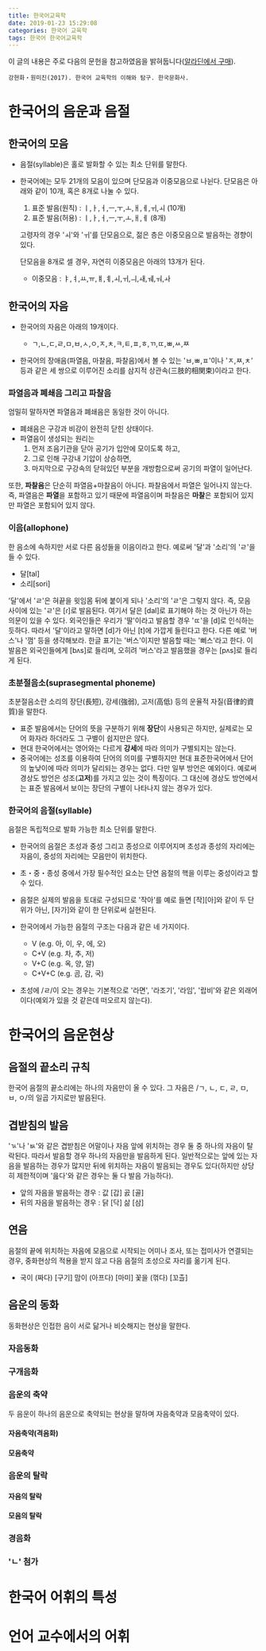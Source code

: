 ```yaml
---
title: 한국어교육학
date: 2019-01-23 15:29:08
categories: 한국어 교육학
tags: 한국어 한국어교육학
---
```


이 글의 내용은 주로 다음의 문헌을 참고하였음을 밝혀둡니다(<a href="https://www.aladin.co.kr/shop/wproduct.aspx?ItemId=119809287" target="_blank">알라딘에서 구매</a>).
```
강현화・원미진(2017). 한국어 교육학의 이해와 탐구. 한국문화사.
``` 


# 한국어의 음운과 음절
## 한국어의 모음
- 음절(syllable)은 홀로 발화할 수 있는 최소 단위를 말한다.
- 한국어에는 모두 21개의 모음이 있으며 단모음과 이중모음으로 나뉜다. 단모음은 아래와 같이 10개, 혹은 8개로 나눌 수 있다.
  1. 표준 발음(원칙) : ㅣ,ㅏ,ㅓ,ㅡ,ㅜ,ㅗ,ㅐ,ㅔ,ㅟ,ㅚ (10개)
  2. 표준 발음(허용) : ㅣ,ㅏ,ㅓ,ㅡ,ㅜ,ㅗ,ㅐ,ㅔ (8개)
  
  고령자의 경우 'ㅚ'와 'ㅟ'를 단모음으로, 젊은 층은 이중모음으로 발음하는 경향이 있다.
  
  단모음을 8개로 셀 경우, 자연히 이중모음은 아래의 13개가 된다.
  - 이중모음 : ㅑ,ㅕ,ㅛ,ㅠ,ㅒ,ㅖ,ㅚ,ㅟ,ㅢ,ㅙ,ㅞ,ㅝ,ㅘ

## 한국어의 자음
- 한국어의 자음은 아래의 19개이다.
  - ㄱ,ㄴ,ㄷ,ㄹ,ㅁ,ㅂ,ㅅ,ㅇ,ㅈ,ㅊ,ㅋ,ㅌ,ㅍ,ㅎ,ㄲ,ㄸ,ㅃ,ㅆ,ㅉ

- 한국어의 장애음(파열음, 마찰음, 파찰음)에서 볼 수 있는 'ㅂ,ㅃ,ㅍ'이나 'ㅈ,ㅉ,ㅊ' 등과 같은 세 쌍으로 이루어진 소리를 삼지적 상관속(三肢的相関束)이라고 한다.

### 파열음과 폐쇄음 그리고 파찰음
엄밀히 말하자면 파열음과 폐쇄음은 동일한 것이 아니다.
- 폐쇄음은 구강과 비강이 완전히 닫힌 상태이다.
- 파열음이 생성되는 원리는
  1. 먼저 조음기관을 닫아 공기가 입안에 모이도록 하고, 
  2. 그로 인해 구강내 기압이 상승하면, 
  3. 마지막으로 구강속의 닫혀있던 부분을 개방함으로써 공기의 파열이 일어난다. 
  
또한, **파찰음**은 단순히 파열음+마찰음이 아니다. 파찰음에서 파열은 일어나지 않는다. 즉, 파열음은 **파열**을 포함하고 있기 때문에 파열음이며 파찰음은 **마찰**은 포함되어 있지만 파열은 포함되어 있지 않다.
  
### 이음(allophone)
한 음소에 속하지만 서로 다른 음성들을 이음이라고 한다. 예로써 '달'과 '소리'의 'ㄹ'을 들 수 있다.
- 달\[tal\]
- 소리\[sori\]

'달'에서 'ㄹ'은 혀끝을 윗임몸 뒤에 붙이게 되나 '소리'의 'ㄹ'은 그렇지 않다. 즉, 모음 사이에 있는 'ㄹ'은 \[ɾ\]로 발음된다. 여기서 달은 \[dal\]로 표기해야 하는 것 아닌가 하는 의문이 있을 수 있다. 외국인들은 우리가 '딸'이라고 발음할 경우 'ㄸ'을 \[d\]로 인식하는 듯하다. 따라서 '달'이라고 말하면 \[d\]가 아닌 \[t\]에 가깝게 들린다고 한다. 다른 예로 '버스'나 '껌' 등을 생각해보라. 한글 표기는 '버스'이지만 발음할 때는 '뻐스'라고 한다. 이 발음은 외국인들에게 \[bʌs\]로 들리며, 오히려 '버스'라고 발음했을 경우는 \[pʌs\]로 들리게 된다.

### 초분절음소(suprasegmental phoneme)
초분절음소란 소리의 장단(長短), 강세(強弱), 고저(高低) 등의 운율적 자질(音律的資質)을 말한다. 
- 표준 발음에서는 단어의 뜻을 구분하기 위해 **장단**이 사용되곤 하지만, 실제로는 모어 화자라 하더라도 그 구별이 쉽지만은 않다. 
- 현대 한국어에서는 영어와는 다르게 **강세**에 따라 의미가 구별되지는 않는다.
- 중국어에는 성조를 이용하여 단어의 의미를 구별하지만 현대 표준한국어에서 단어의 높낮이에 따라 의미가 달리되는 경우는 없다. 다만 일부 방언은 예외이다. 예로써 경상도 방언은 성조(**고저**)를 가지고 있는 것이 특징이다. 그 대신에 경상도 방언에서는 표준 발음에서 보이는 장단의 구별이 나타나지 않는 경우가 있다. 

### 한국어의 음절(syllable)
음절은 독립적으로 발화 가능한 최소 단위를 말한다. 
- 한국어의 음절은 초성과 중성 그리고 종성으로 이루어지며 초성과 종성의 자리에는 자음이, 중성의 자리에는 모음만이 위치한다.
- 초・중・종성 중에서 가장 필수적인 요소는 단연 음절의 핵을 이루는 중성이라고 할 수 있다.
- 음절은 실제의 발음을 토대로 구성되므로 '작아'를 예로 들면 \[작\]\[아\]와 같이 두 단위가 아닌, \[자가\]와 같이 한 단위로써 실현된다.
- 한국어에서 가능한  음절의 구조는 다음과 같은 네 가지이다.
  - V (e.g. 아, 이, 우, 에, 오)
  - C+V (e.g. 차, 추, 저)
  - V+C (e.g. 옥, 양, 알)
  - C+V+C (e.g. 곰, 감, 국)
  
- 초성에 /ㄹ/이 오는 경우는 기본적으로 '라면', '라조기', '라임', '랍비'와 같은 외래어이다(예외가 있을 것 같은데 떠오르지 않는다).

# 한국어의 음운현상
## 음절의 끝소리 규칙
한국어 음절의 끝소리에는 하나의 자음만이 올 수 있다. 그 자음은 /ㄱ, ㄴ, ㄷ, ㄹ, ㅁ, ㅂ, ㅇ/의 일곱 가지로만 발음된다.

## 겹받침의 발음
'ㄳ'나 'ㅄ'와 같은 겹받침은 어말이나 자음 앞에 위치하는 경우 둘 중 하나의 자음이 탈락된다. 따라서 발음할 경우 하나의 자음만을 발음하게 된다. 일반적으로는 앞에 있는 자음을 발음하는 경우가 많지만 뒤에 위치하는 자음이 발음되는 경우도 있다(하지만 상당히 제한적이며 '읊다'와 같은 경우는 둘 다 발음 가능하다).
- 앞의 자음을 발음하는 경우 : 값 \[갑\] 곬 \[골\]
- 뒤의 자음을 발음하는 경우 : 닭 \[닥\] 삶 \[삼\]

## 연음
음절의 끝에 위치하는 자음에 모음으로 시작되는 어미나 조사, 또는 접미사가 연결되는 경우, 중화현상의 적용을 받지 않고 다음 음절의 초성으로 자리를 옮기게 된다.
- 국이 (짜다) \[구기\] 맘이 (아프다) \[마미\] 꽃을 (꺾다) \[꼬츨\]

## 음운의 동화
동화현상은 인접한 음이 서로 닮거나 비슷해지는 현상을 말한다.

### 자음동화
### 구개음화

### 음운의 축약
두 음운이 하나의 음운으로 축약되는 현상을 말하며 자음축약과 모음축약이 있다.

#### 자음축약(격음화)
#### 모음축약

### 음운의 탈락
#### 자음의 탈락
#### 모음의 탈락

### 경음화
### 'ㄴ' 첨가

# 한국어 어휘의 특성
# 언어 교수에서의 어휘

